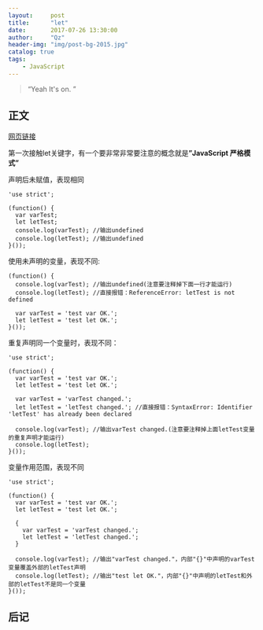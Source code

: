 ```yaml
---
layout:     post
title:      "let"
date:       2017-07-26 13:30:00
author:     "Qz"
header-img: "img/post-bg-2015.jpg"
catalog: true
tags:
    - JavaScript
---
```


> “Yeah It's on. ”


## 正文
[网页链接](http://blog.csdn.net/nfer_zhuang/article/details/48781671)

第一次接触let关键字，有一个要非常非常要注意的概念就是<strong>”JavaScript 严格模式”</strong>

声明后未赋值，表现相同
```
'use strict';

(function() {
  var varTest;
  let letTest;
  console.log(varTest); //输出undefined
  console.log(letTest); //输出undefined
}());
```
使用未声明的变量，表现不同:
```
(function() {
  console.log(varTest); //输出undefined(注意要注释掉下面一行才能运行)
  console.log(letTest); //直接报错：ReferenceError: letTest is not defined

  var varTest = 'test var OK.';
  let letTest = 'test let OK.';
}());
```
重复声明同一个变量时，表现不同：
```
'use strict';

(function() {
  var varTest = 'test var OK.';
  let letTest = 'test let OK.';

  var varTest = 'varTest changed.';
  let letTest = 'letTest changed.'; //直接报错：SyntaxError: Identifier 'letTest' has already been declared

  console.log(varTest); //输出varTest changed.(注意要注释掉上面letTest变量的重复声明才能运行)
  console.log(letTest);
}());
```
变量作用范围，表现不同
```
'use strict';

(function() {
  var varTest = 'test var OK.';
  let letTest = 'test let OK.';

  {
    var varTest = 'varTest changed.';
    let letTest = 'letTest changed.';
  }

  console.log(varTest); //输出"varTest changed."，内部"{}"中声明的varTest变量覆盖外部的letTest声明
  console.log(letTest); //输出"test let OK."，内部"{}"中声明的letTest和外部的letTest不是同一个变量
}());
```
## 后记



